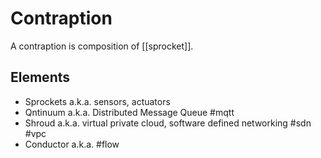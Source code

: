 # Contraption

A contraption is composition of [[sprocket]].

## Elements
- Sprockets a.k.a. sensors, actuators
- Qntinuum a.k.a. Distributed Message Queue #mqtt
- Shroud a.k.a. virtual private cloud, software defined networking #sdn #vpc
- Conductor a.k.a. #flow 